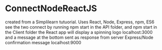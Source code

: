 # ConnectNodeReactJS
created from a Simplilearn tutuorial. Uses React, Node, Express, npm, ES6 
see the two connect by running npm start in the API folder, and npm start in the Client folder
the React app will display a spinning logo localhost:3000 and a message at the bottom sent as response from server
Express/Node confirmation message localhost:9000 
